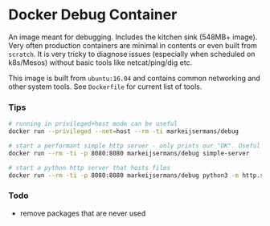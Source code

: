 Docker Debug Container
======================

An image meant for debugging. Includes the kitchen sink (548MB+ image). Very often production containers are minimal in contents or even built from `scratch`. It is very tricky to diagnose issues (especially when scheduled on k8s/Mesos) without basic tools like netcat/ping/dig etc.  

This image is built from `ubuntu:16.04` and contains common networking and other system tools. See `Dockerfile` for current list of tools.

### Tips
```sh
# running in privileged+host mode can be useful
docker run --privileged --net=host --rm -ti markeijsermans/debug

# start a performant simple http server - only prints our "OK". Useful for load testing
docker run --rm -ti -p 8080:8080 markeijsermans/debug simple-server

# start a python http server that hosts files
docker run --rm -ti -p 8080:8080 markeijsermans/debug python3 -m http.server
```

### Todo
* remove packages that are never used
